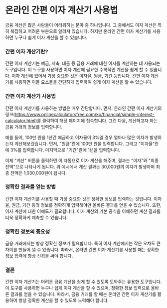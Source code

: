 온라인 간편 이자 계산기 사용법
=================

금융 계산은 많은 사람들이 어려워하는 분야 중 하나입니다. 그 중에서도 이자 계산은 특히 복잡하고 어려운 부분으로 알려져 있습니다. 하지만 온라인 간편 이자 계산기를 사용하면 누구나 쉽게 이자 계산을 할 수 있습니다.

### 간편 이자 계산기란?

간편 이자 계산기는 예금, 저축, 대출 등 금융 거래에 대한 이자를 계산하는 데 사용되는 도구입니다. 이 도구를 사용하면 이자 계산에 필요한 수학적인 계산을 쉽게 할 수 있습니다. 이자 계산에 있어서 가장 중요한 것은 이자율, 원금, 기간 등입니다. 간편 이자 계산기를 사용하면 이들 요소들을 간단하게 입력하여 쉽게 이자 계산을 할 수 있습니다.

### 간편 이자 계산기 사용법

간편 이자 계산기를 사용하는 방법은 매우 간단합니다. 먼저, 온라인 간편 이자 계산기의 링크(<https://www.onlinecalculatorsfree.com/ko/financial/simple-interest-calculator.html>)를 클릭하여 해당 페이지에 접속합니다. 그런 다음, 계산하고자 하는 금융 거래의 정보를 입력합니다.

예를 들어, 100만 원을 1년간 예금하고 이자율이 3%일 경우 얼마나 많은 이자가 발생하는지 계산해보겠습니다. 먼저, "원금"란에 100만 원을 입력합니다. 그리고 "이자율"란에 3%를 입력합니다. 마지막으로 "기간"란에 1년을 입력합니다.

이제 "계산" 버튼을 클릭하면 이 자동으로 이자 계산을 해주며, 결과는 "이자"와 "최종 잔액"으로 나타나게 됩니다. 위 예시에서 계산 결과는 30,000원의 이자가 발생하며 최종 잔액은 1,030,000원이 됩니다.

### 정확한 결과를 얻는 방법

간편 이자 계산기를 사용할 때 가장 중요한 것은 정확한 정보를 입력하는 것입니다. 이자율, 원금, 기간 등의 정보를 정확하게 입력해야만 올바른 결과를 얻을 수 있습니다. 또한, 이자 계산에 대한 이해도가 필요합니다. 이자 계산의 기본 공식을 이해하면 계산 결과를 더욱 정확하게 예측할 수 있습니다.

### 정확한 정보의 중요성

금융 거래에서는 항상 정확한 정보가 필요합니다. 특히 이자 계산에서는 작은 오차도 큰 차이를 만들어 낼 수 있습니다. 따라서, 온라인 간편 이자 계산기를 사용할 때는 정확한 정보 입력에 항상 신경을 써야 합니다.

### 결론

간편 이자 계산기는 어려운 금융 계산을 쉽게 할 수 있도록 도와주는 유용한 도구입니다. 이 도구를 사용하면 누구나 쉽게 이자 계산을 할 수 있으며, 정확한 정보 입력으로 올바른 결과를 얻을 수 있습니다. 따라서, 금융 거래를 할 때는 온라인 간편 이자 계산기를 활용하여 항상 정확한 계산을 할 수 있도록 노력해야 합니다.